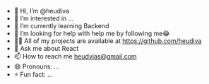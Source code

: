 - 👋 Hi, I’m @heudiva
- 👀 I’m interested in ...
- 🌱 I’m currently learning Backend
- 🤝 I’m looking for help with help me by following me😂
- 👨‍💻 All of my projects are available at https://github.com/heudiva
- 💬 Ask me about React
- 📫 How to reach me heudvias@gmail.com
- 😄 Pronouns: ...
- ⚡ Fun fact: ...


<!---
heudiva/heudiva is a ✨ special ✨ repository because its `README.md` (this file) appears on your GitHub profile.
You can click the Preview link to take a look at your changes.
🔭 I’m currently working on Windows 11

🌱 I’m currently learning Backend

🤝 I’m looking for help with help me by following me😂

👨‍💻 All of my projects are available at https://github.com/heudiva

💬 Ask me about React

📫 How to reach me heudvias@gmail.com
--->
